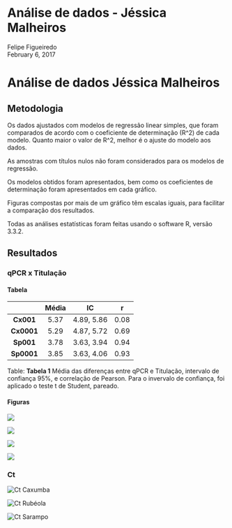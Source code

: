 # Análise de dados - Jéssica Malheiros
Felipe Figueiredo  
February 6, 2017  

# Análise de dados Jéssica Malheiros

## Metodologia ##

Os dados ajustados com modelos de regressão linear simples, que foram comparados de acordo com o coeficiente de determinação (R^2) de cada modelo.
Quanto maior o valor de R^2, melhor é o ajuste do modelo aos dados.

As amostras com títulos nulos não foram considerados para os modelos de regressão.

Os modelos obtidos foram apresentados, bem como os coeficientes de determinação foram apresentados em cada gráfico.

Figuras compostas por mais de um gráfico têm escalas iguais, para facilitar a comparação dos resultados.

Todas as análises estatísticas foram feitas usando o software R, versão 3.3.2.

## Resultados ##

### qPCR x Titulação ###

#### Tabela ####

|    &nbsp;    |  Média  |     IC     |  r   |
|:------------:|:-------:|:----------:|:----:|
|  **Cx001**   |  5.37   | 4.89, 5.86 | 0.08 |
|  **Cx0001**  |  5.29   | 4.87, 5.72 | 0.69 |
|  **Sp001**   |  3.78   | 3.63, 3.94 | 0.94 |
|  **Sp0001**  |  3.85   | 3.63, 4.06 | 0.93 |

Table: **Tabela 1** Média das diferenças entre qPCR e Titulação, intervalo de confiança 95%, e correlação de Pearson. Para o invervalo de confiança, foi aplicado o teste t de Student, pareado. 

#### Figuras ####

![](../figuras/mc_cx_001_pool.png)

![](../figuras/mc_cx_0001_pool.png)

![](../figuras/mc_sp_001_pool.png)

![](../figuras/mc_sp_0001_pool.png)

### Ct ###

![Ct Caxumba](../figuras/ct-caxumba.png)

![Ct Rubéola](../figuras/ct-rubeola.png)

![Ct Sarampo](../figuras/ct-sarampo.png)

